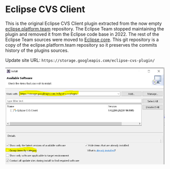 # Eclipse CVS Client

This is the original Eclipse CVS Client plugin extracted from the now empty [eclipse.platform.team](https://github.com/eclipse-platform/eclipse.platform.team) repository. The Eclipse Team stopped maintaining the plugin and removed it from the Eclipse code base in 2022. The rest of the Eclipse Team sources were moved to [Eclipse core](https://github.com/eclipse-platform/eclipse.platform). This git repository is a copy of the eclipse.platform.team repository so it preserves the commits history of the plugins sources.

Update site URL: `https://storage.googleapis.com/eclipse-cvs-plugin/`

![install](install.png)